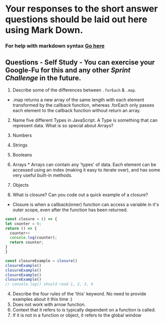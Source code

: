 # Your responses to the short answer questions should be laid out here using Mark Down.
### For help with markdown syntax [Go here](https://github.com/adam-p/markdown-here/wiki/Markdown-Cheatsheet)

## Questions - Self Study - You can exercise your Google-Fu for this and any other _Sprint Challenge_ in the future.
1. Describe some of the differences between `.forEach` & `.map`.
  * .map returns a new array of the same length with each element transformed by the callback function, whereas .forEach only passes each element to the callback function without return an array.

2. Name five different Types in JavaScript. A Type is something that can represent data. What is so special about Arrays?
  1. Numbers
  2. Strings
  3. Booleans
  4. Arrays
    * Arrays can contain any 'types' of data. Each element can be accessed using an index (making it easy to iterate over), and has some very useful built-in methods.
  5. Objects


3. What is closure? Can you code out a quick example of a closure?
  * Closure is when a callback(inner) function can access a variable in it's outer scope, even after the function has been returned.
  ```Javascript
const closure = () => {
  let counter = 0;
  return () => {
    counter++
    console.log(counter);
    return counter;
  }
}

const closureExample = closure()
closureExample()
closureExample()
closureExample()
closureExample()
// console.log() should read 1, 2, 3, 4
  ```

4. Describe the four rules of the 'this' keyword. No need to provide examples about it this time :)
  1. Does not work with arrow function.
  2. Context that it refers to is typically dependent on a function is called.
  3. If it is not in a function or object, it refers to the global window
